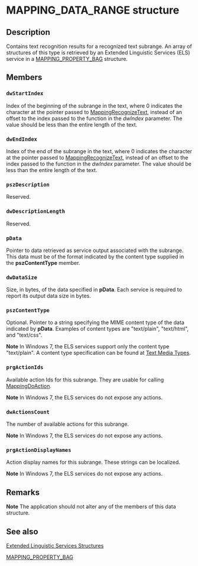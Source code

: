 # MAPPING_DATA_RANGE structure

## Description

Contains text recognition results for a recognized text subrange. An array of structures of this type is retrieved by an Extended Linguistic Services (ELS) service in a [MAPPING_PROPERTY_BAG](https://learn.microsoft.com/windows/desktop/api/elscore/ns-elscore-mapping_property_bag) structure.

## Members

### `dwStartIndex`

Index of the beginning of the subrange in the text, where 0 indicates the character at the pointer passed to [MappingRecognizeText](https://learn.microsoft.com/windows/desktop/api/elscore/nf-elscore-mappingrecognizetext), instead of an offset to the index passed to the function in the *dwIndex* parameter. The value should be less than the entire length of the text.

### `dwEndIndex`

Index of the end of the subrange in the text, where 0 indicates the character at the pointer passed to [MappingRecognizeText](https://learn.microsoft.com/windows/desktop/api/elscore/nf-elscore-mappingrecognizetext), instead of an offset to the index passed to the function in the *dwIndex* parameter. The value should be less than the entire length of the text.

### `pszDescription`

Reserved.

### `dwDescriptionLength`

Reserved.

### `pData`

Pointer to data retrieved as service output associated with the subrange. This data must be of the format indicated by the content type supplied in the **pszContentType** member.

### `dwDataSize`

Size, in bytes, of the data specified in **pData**. Each service is required to report its output data size in bytes.

### `pszContentType`

Optional. Pointer to a string specifying the MIME content type of the data indicated by **pData**. Examples of content types are "text/plain", "text/html", and "text/css".

**Note** In Windows 7, the ELS services support only the content type "text/plain". A content type specification can be found at [Text Media Types](https://www.iana.org/assignments/media-types/text).

### `prgActionIds`

Available action Ids for this subrange. They are usable for calling [MappingDoAction](https://learn.microsoft.com/windows/desktop/api/elscore/nf-elscore-mappingdoaction).

**Note** In Windows 7, the ELS services do not expose any actions.

### `dwActionsCount`

The number of available actions for this subrange.

**Note** In Windows 7, the ELS services do not expose any actions.

### `prgActionDisplayNames`

Action display names for this subrange. These strings can be localized.

**Note** In Windows 7, the ELS services do not expose any actions.

## Remarks

**Note** The application should not alter any of the members of this data structure.

## See also

[Extended Linguistic Services Structures](https://learn.microsoft.com/windows/desktop/Intl/extended-linguistic-services-structures)

[MAPPING_PROPERTY_BAG](https://learn.microsoft.com/windows/desktop/api/elscore/ns-elscore-mapping_property_bag)